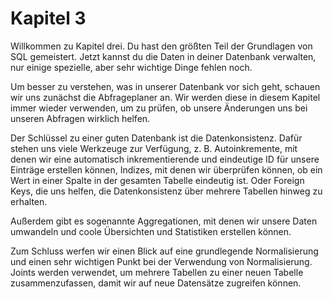 # Kapitel 3

Willkommen zu Kapitel drei.
Du hast den größten Teil der Grundlagen von SQL gemeistert.
Jetzt kannst du die Daten in deiner Datenbank verwalten, nur einige spezielle, aber sehr wichtige Dinge fehlen noch.

Um besser zu verstehen, was in unserer Datenbank vor sich geht, schauen wir uns zunächst die Abfrageplaner an.
Wir werden diese in diesem Kapitel immer wieder verwenden, um zu prüfen, ob unsere Änderungen uns bei unseren Abfragen wirklich helfen. 

Der Schlüssel zu einer guten Datenbank ist die Datenkonsistenz.
Dafür stehen uns viele Werkzeuge zur Verfügung, z. B. Autoinkremente, mit denen wir eine automatisch inkrementierende und eindeutige ID für unsere Einträge erstellen können, Indizes, mit denen wir überprüfen können, ob ein Wert in einer Spalte in der gesamten Tabelle eindeutig ist.
Oder Foreign Keys, die uns helfen, die Datenkonsistenz über mehrere Tabellen hinweg zu erhalten.

Außerdem gibt es sogenannte Aggregationen, mit denen wir unsere Daten umwandeln und coole Übersichten und Statistiken erstellen können.

Zum Schluss werfen wir einen Blick auf eine grundlegende Normalisierung und einen sehr wichtigen Punkt bei der Verwendung von Normalisierung.
Joints werden verwendet, um mehrere Tabellen zu einer neuen Tabelle zusammenzufassen, damit wir auf neue Datensätze zugreifen können.
